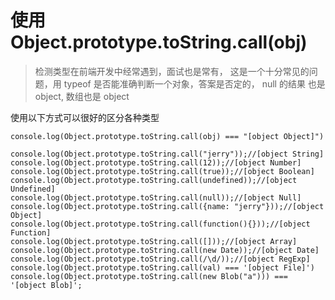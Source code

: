 <!--
 * @Description: 
 * @Author: cat
 * @Date: 2021-10-09 16:53:40
 * @LastEditTime: 2021-12-20 11:18:05
 * @LastEditor: cat
-->
# 使用 Object.prototype.toString.call(obj) 

> 检测类型在前端开发中经常遇到，面试也是常有， 这是一个十分常见的问题，用 typeof 是否能准确判断一个对象，答案是否定的， null 的结果 也是 object, 数组也是 object

使用以下方式可以很好的区分各种类型
```
console.log(Object.prototype.toString.call(obj) === "[object Object]")
```

```
console.log(Object.prototype.toString.call("jerry"));//[object String]
console.log(Object.prototype.toString.call(12));//[object Number]
console.log(Object.prototype.toString.call(true));//[object Boolean]
console.log(Object.prototype.toString.call(undefined));//[object Undefined]
console.log(Object.prototype.toString.call(null));//[object Null]
console.log(Object.prototype.toString.call({name: "jerry"}));//[object Object]
console.log(Object.prototype.toString.call(function(){}));//[object Function]
console.log(Object.prototype.toString.call([]));//[object Array]
console.log(Object.prototype.toString.call(new Date));//[object Date]
console.log(Object.prototype.toString.call(/\d/));//[object RegExp]
console.log(Object.prototype.toString.call(val) === '[object File]')
console.log(Object.prototype.toString.call(new Blob("a"))) === '[object Blob]';
```